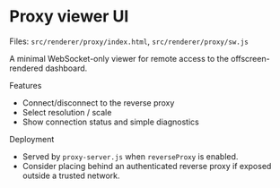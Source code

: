 # Proxy viewer UI

Files: `src/renderer/proxy/index.html`, `src/renderer/proxy/sw.js`

A minimal WebSocket-only viewer for remote access to the offscreen-rendered dashboard.

Features
- Connect/disconnect to the reverse proxy
- Select resolution / scale
- Show connection status and simple diagnostics

Deployment
- Served by `proxy-server.js` when `reverseProxy` is enabled.
- Consider placing behind an authenticated reverse proxy if exposed outside a trusted network.
